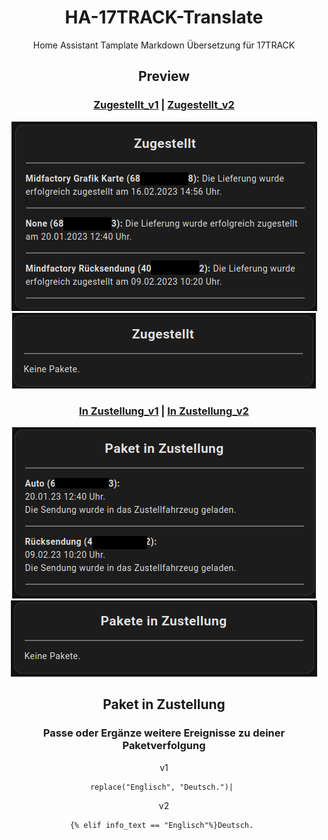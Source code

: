 # <center> HA-17TRACK-Translate

<center> Home Assistant Tamplate Markdown Übersetzung für 17TRACK 

## <center> Preview



### <center><a href="https://github.com/Morpheus2018/HA-17TRACK-Translate/blob/main/zugestellt_v1">Zugestellt_v1</a> | <a href="https://github.com/Morpheus2018/HA-17TRACK-Translate/blob/main/zugestellt_v2">Zugestellt_v2</a>


![logo](https://github.com/Morpheus2018/HA-17TRACK-Translate/blob/main/png/zugestellt_v1.png)
![logo](https://github.com/Morpheus2018/HA-17TRACK-Translate/blob/main/png/zugestellt.png)


### <center><a href="https://github.com/Morpheus2018/HA-17TRACK-Translate/blob/main/in_zustellung_v1">In Zustellung_v1</a> | <a href="https://github.com/Morpheus2018/HA-17TRACK-Translate/blob/main/in_zustellung_v2">In Zustellung_v2</a>
<p align="center">
<img src="https://github.com/Morpheus2018/HA-17TRACK-Translate/blob/main/png/in_zustellung_v2.png?raw=true" alt="in_zustellung_v1">
<img src="https://github.com/Morpheus2018/HA-17TRACK-Translate/blob/main/png/in_zustellung_v1.png?raw=true" alt="in_zustellung_v2">
</p> 

## Paket in Zustellung
### Passe oder Ergänze weitere Ereignisse zu deiner Paketverfolgung

v1 
```
replace("Englisch", "Deutsch.")| 
```
v2 
```
{% elif info_text == "Englisch"%}Deutsch. 
```
